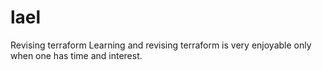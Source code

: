 # lael
Revising terraform
Learning and revising terraform is very enjoyable only when one has time and interest.
